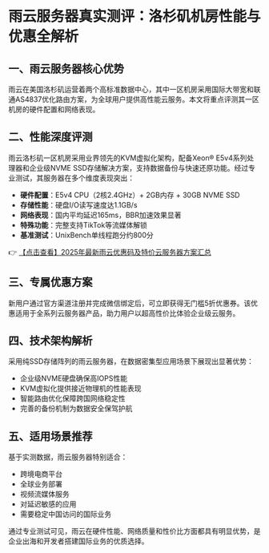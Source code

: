 # 雨云服务器真实测评：洛杉矶机房性能与优惠全解析

## 一、雨云服务器核心优势

雨云在美国洛杉矶运营着两个高标准数据中心，其中一区机房采用国际大带宽和联通AS4837优化路由方案，为全球用户提供高性能云服务。本文将重点评测其一区机房的硬件配置和网络表现。

## 二、性能深度评测

雨云洛杉矶一区机房采用业界领先的KVM虚拟化架构，配备Xeon® E5v4系列处理器和企业级NVME SSD存储解决方案，支持数据备份与快速还原功能。经过专业测试，其服务器在多个维度表现突出：

- **硬件配置**：E5v4 CPU（2核2.4GHz）+ 2GB内存 + 30GB NVME SSD
- **存储性能**：硬盘I/O读写速度达1.1GB/s
- **网络表现**：国内平均延迟165ms，BBR加速效果显著
- **特殊功能**：完整支持TikTok等流媒体解锁
- **基准测试**：UnixBench单线程跑分约800分

👉 [【点击查看】2025年最新雨云优惠码及特价云服务器方案汇总](https://bit.ly/RainYun)

## 三、专属优惠方案

新用户通过官方渠道注册并完成微信绑定后，可立即获得无门槛5折优惠券。该优惠适用于全系列云服务器产品，助力用户以超高性价比体验企业级云服务。

## 四、技术架构解析

采用纯SSD存储阵列的雨云服务器，在数据密集型应用场景下展现出显著优势：
- 企业级NVME硬盘确保高IOPS性能
- KVM虚拟化提供接近物理机的性能表现
- 智能路由优化保障跨国网络稳定性
- 完善的备份机制为数据安全保驾护航

## 五、适用场景推荐

基于实测数据，雨云服务器特别适合：
- 跨境电商平台
- 全球业务部署
- 视频流媒体服务
- 对延迟敏感的应用
- 需要稳定中国访问的国际业务

通过专业测试可见，雨云在硬件性能、网络质量和性价比方面都具有明显优势，是企业出海和开发者搭建国际业务的优质选择。